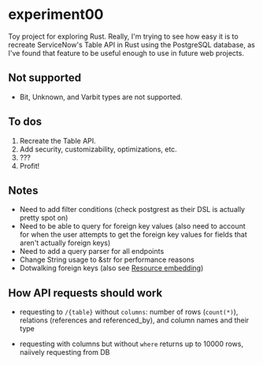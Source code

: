 # experiment00

Toy project for exploring Rust. Really, I'm trying to see how easy it is to recreate ServiceNow's Table API in Rust using the PostgreSQL database, as I've found that feature to be useful enough to use in future web projects.

## Not supported

- Bit, Unknown, and Varbit types are not supported.

## To dos

1. Recreate the Table API.
1. Add security, customizability, optimizations, etc.
1. ???
1. Profit!

## Notes

- Need to add filter conditions (check postgrest as their DSL is actually pretty spot on)
- Need to be able to query for foreign key values (also need to account for when the user attempts to get the foreign key values for fields that aren't actually foreign keys)
- Need to add a query parser for all endpoints
- Change String usage to &str for performance reasons
- Dotwalking foreign keys (also see [Resource embedding](http://postgrest.org/en/v5.2/api.html#resource-embedding))

## How API requests should work

- requesting to `/{table}` without `columns`: number of rows (`count(*)`), relations (references and referenced_by), and column names and their type

- requesting with columns but without `where` returns up to 10000 rows, naiively requesting from DB
